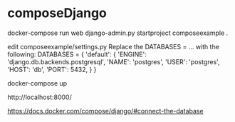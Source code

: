 # composeDjango


docker-compose run web django-admin.py startproject composeexample .

edit composeexample/settings.py
Replace the DATABASES = ... with the following:
 DATABASES = {
     'default': {
         'ENGINE': 'django.db.backends.postgresql',
         'NAME': 'postgres',
         'USER': 'postgres',
         'HOST': 'db',
         'PORT': 5432,
     }
 }
 
 
 docker-compose up
 
 http://localhost:8000/
 
 https://docs.docker.com/compose/django/#connect-the-database
